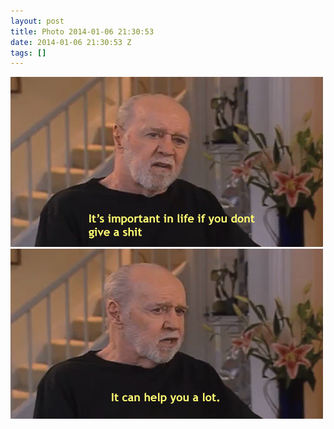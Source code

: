```yaml
---
layout: post
title: Photo 2014-01-06 21:30:53
date: 2014-01-06 21:30:53 Z
tags: []
---
```

![](/media/2014/01/72476182908_0.gif)
![](/media/2014/01/72476182908_1.gif)

